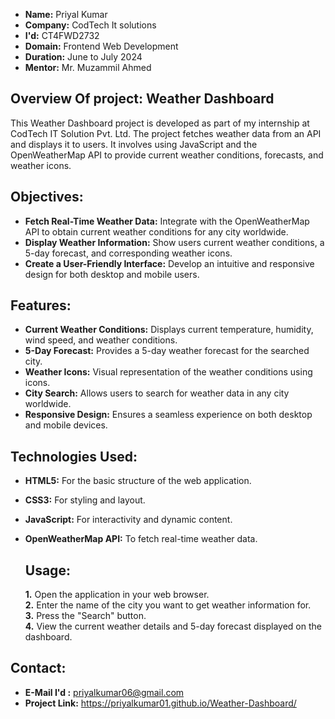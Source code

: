 * __Name:__ Priyal Kumar  
* __Company:__ CodTech It solutions  
* __I'd:__ CT4FWD2732  
* __Domain:__ Frontend Web Development  
* __Duration:__ June to July 2024  
* __Mentor:__ Mr. Muzammil Ahmed


Overview Of project: Weather Dashboard
----------------------------------------
This Weather Dashboard project is developed as part of my internship at CodTech IT Solution Pvt. Ltd. The project fetches weather data from an API and displays it to users. It involves using JavaScript and the OpenWeatherMap API to provide current weather conditions, forecasts, and weather icons.


Objectives:
------------------
* __Fetch Real-Time Weather Data:__ Integrate with the OpenWeatherMap API to obtain current weather conditions for any city worldwide.
* __Display Weather Information:__ Show users current weather conditions, a 5-day forecast, and corresponding weather icons.
* __Create a User-Friendly Interface:__ Develop an intuitive and responsive design for both desktop and mobile users.

Features:
----------
* __Current Weather Conditions:__ Displays current temperature, humidity, wind speed, and weather conditions.
* __5-Day Forecast:__ Provides a 5-day weather forecast for the searched city.
* __Weather Icons:__ Visual representation of the weather conditions using icons.
* __City Search:__ Allows users to search for weather data in any city worldwide.
* __Responsive Design:__ Ensures a seamless experience on both desktop and mobile devices.

Technologies Used: 
------------------
* __HTML5:__ For the basic structure of the web application.
* __CSS3:__ For styling and layout.
* __JavaScript:__ For interactivity and dynamic content.
* __OpenWeatherMap API:__ To fetch real-time weather data.

  Usage:
  --------
  __1.__ Open the application in your web browser.  
  __2.__ Enter the name of the city you want to get weather information for.  
  __3.__ Press the "Search" button.  
  __4.__ View the current weather details and 5-day forecast displayed on the dashboard.  

Contact: 
------------
* __E-Mail I'd :__ priyalkumar06@gmail.com 
* __Project Link:__ https://priyalkumar01.github.io/Weather-Dashboard/ 
  
